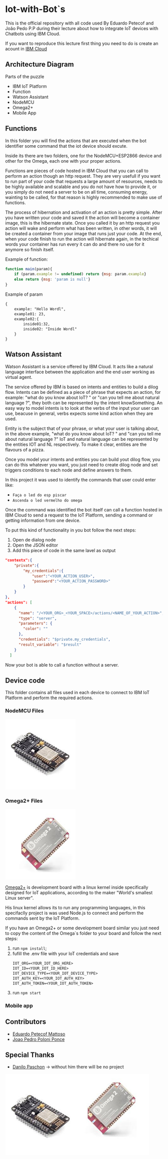 # Iot-with-Bot`s

This is the official repository with all code used By Eduardo Petecof and João Pedo P.P during their lecture about how to integrate IoT devices with Chatbots using IBM Cloud.

If you want to reproduce this lecture first thing you need to do is create an acount in [IBM Cloud](https://bluemix.net)

## Architecture Diagram

Parts of the puzzle
* IBM IoT Platform
* Function
* Watson Assistant
* NodeMCU
* Omega2+
* Mobile App

## Functions

In this folder you will find the actions that are executed when the bot identifier some command that the iot device should excute.

Inside its there are two folders, one for the NodeMCU+ESP2866 device and other for the Omega, each one with your proper actions.

Functions are pieces of code hosted in IBM Cloud that you can call to perform an action though an http request. They are very usefull if you want to run part of your code that requests a large amount of resources, needs to be highly available and scalable and you do not have how to provide it, or you simply do not need a server to be on all time, consuming energy, wainting to be called, for that reason is highly recommended to make use of functions.

The process of hibernation and activation of an action is pretty simple. After you have written your code and saved it the action will become a container image, this is the hibernate state. Once you called it by an http request you action will wake and perform what has been written, in other words, it will be created a container from your image that runs just your code. At the end, when your code finish to run the action will hibernate again, in the techical words your container has run every it can do and there no use for it anymore so finish itself.

Example of function:

```javascript
function main(param){
    if (param.example != undefined) return {msg: param.example}
    else return {msg: 'param is null'}
}
```

Example of param

```josn
{
    example: "Hello Wordl",
    example01: 23,
    example02:{
        inside01:32,
        inside02: "Inside Wordl"
    }
}
```

## Watson Assistant

Watson Assistant is a service offered by IBM Cloud. It acts like a natural language interface between the application and the end user working as virtual agent.

The service offered by IBM is based on intents and entities to build a dilog flow. Intents can be defined as a piece of phrase that expects an action, for example: "what do you know about IoT? " or "can you tell me about natural language ?", they both can be represented by the intent knowSomething. An easy way to model intents is to look at the verbs of the input your user can use, beacuse in general, verbs expects some kind action when they are used.

Entity is the subject that of your phrase, or what your user is talking about, in the above example, "what do you know about IoT? " and "can you tell me about natural language ?" IoT and natural language can be represented by the entities IOT and NL respectively. To make it clear, entities are the flavours of a pizza.

Once you model your intents and entities you can build yout dilog flow, you can do this whatever you want, you just need to create dilog node and set triggers conditions to each node and define answers to them. 

In this project it was used to identify the commands that user could enter like:

* ```Faça o led do esp piscar```
* ```Ascenda o led vermelho do omega```

Once the command was identified the bot itself can call a function hosted in IBM Cloud to send a request to the IoT Platform, sending a command or getting information from one device.

To put this kind of functionality in you bot follow the next steps:

1. Open de dialog node
2. Open the JSON editor
3. Add this piece of code in the same lavel as output
```json
"contextx":{
    "private":{
        "my_credentials":{
            "user":"<YOUR_ACTION_USER>",
            "password":"<YOUR_ACTION_PASSWORD>"
        }
    }
},
"actions": [
    {
      "name": "/<YOUR_ORG>_<YOUR_SPACE>/actions/<NAME_OF_YOUR_ACTION>",
      "type": "server",
      "parameters": {
        "color": ""
      },
      "credentials": "$private.my_credentials",
      "result_variable": "$result"
    }
  ]
```
Now your bot is able to call a function without a server.

## Device code

This folder contains all files used in each device to connect to IBM IoT Platform and perform the required actions.

### NodeMCU Files
![NodeMCU](/Img/NodeMCU.jpeg)

### Omega2+ Files
![Omega2+Img](/Img/Omega2.jpeg)

[Omega2+](http://onion.io) is development board with a linux kernel inside specifically designed for IoT applications, according to the maker "World's smallest Linux server".

His linux kernel allows its to run any programming languages, in this specifaclly project is was used Node.js to connect and perform the commands sent by the IoT Platform.

If you have an Omega2+ or some development board similar you just need to copy the content of the Omega`s folder to your board and follow the next steps:
1. run `npm install`;
2. fufill the .env file with your IoT credentials and save
   ```env
   IOT_ORG=<YOUR_IOT_ORG_HERE>
   IOT_ID=<YOUR_IOT_ID_HERE>
   IOT_DEVICE_TYPE=<YOUR_IOT_DEVICE_TYPE>
   IOT_AUTH_KEY=<YOUR_IOT_AUTH_KEY>
   IOT_AUTH_TOKEN=<YOUR_IOT_AUTH_TOKEN>
   ```
3. run `npm start`

### Mobile app

## Contributors
* [Eduardo Petecof Mattoso](https://github.com/epetecof)
* [Joao Pedro Poloni Ponce](https://github.com/JoaoPedroPP)

## Special Thanks
* [Danilo Paschon](https://www.linkedin.com/in/danilo-paschon/) -> without him there will be no project
  

![Node+Omega](/Img/MCU+Omega.jpeg)